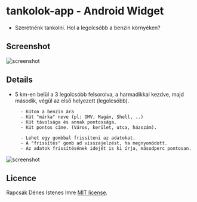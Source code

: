# tankolok-app -  Android Widget

- Szeretnénk tankolni. Hol a legolcsóbb a benzin környéken?

## Screenshot
![screenshot](http://i.imgur.com/tsaKuLE.jpg)

## Details
- 5 km-en belül a 3 legolcsóbb felsorolva, a harmadikkal kezdve, majd második, végül az első helyezett (legolcsóbb).

		- Kúton a benzin ára
		- Kút "márka" neve (pl: OMV, Magán, Shell, ..)
		- Kút távolsága és annak pontossága.
		- Kút pontos címe. (Város, kerület, utca, házszám).

		- Lehet egy gombbal frissíteni az adatokat. 
		- A "frissítés" gomb ad visszajelzést, ha megnyomódott.
		- Az adatok frissítésének idejét is ki írja, másodperc pontosan.

![screenshot](http://i.imgur.com/6P3mf4o.png)

## Licence	
Rapcsák Dénes
Istenes Imre
[MIT license](https://tldrlegal.com/license/mit-license).